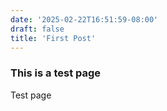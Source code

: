 ```yaml
---
date: '2025-02-22T16:51:59-08:00'
draft: false
title: 'First Post'
---
```


### This is a test page

Test page
